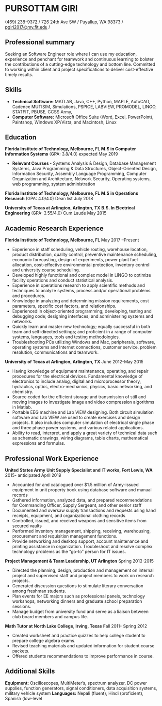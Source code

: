 # PURSOTTAM GIRI #
(469) 238-9372 / 
726 24th Ave SW / 
Puyallup, WA 98373 / 
pgiri2017@my.fit.edu / 


## Professional summary

Seeking an Software Engineer role where I can use
my education, experience and penchant for teamwork and continuous learning to bolster the
contributions of a cutting-edge technology and bottom line. Committed to working within client
and project specifications to deliver cost-effective timely results.
## Skills ##
* __Technical Software:__ MATLAB, Java, C++, Python, MAPLE, AutoCAD, Cadence MUTISIM,
Simulations, PSPICE, LABVIEW, PROMODEL, LINGO, STATFIT, PBUSE, GCSS Army,
* __Computer Software:__ Microsoft Office Suite (Word, Excel, PowerPoint), Paintshop, Windows
XP/Vista, and Macintosh, Linux
## Education ##
 __Florida Institute of Technology, Melbourne, FL__
 __M.S in Computer Information Systems__
  (GPA: 3.8/4.0) expected May 2019
* __Relevant Courses -__ Systems Analysis & Design, Database Management Systems, Java
Programming & Data Structures, Object-Oriented Design, Information Security, Assembly
Language Programming, Computer Organization and Architecture, Network Security, Operating
systems, web programming, system administration

__Florida Institute of Technology, Melbourne, FL__
 __M.S in Operations Research__ 
 (GPA: 4.0/4.0) Dean list July 2018

__University of Texas at Arlington, Arlington, TX__
__B.S. In Electrical Engineering__
 (GPA: 3.55/4.0) Cum Laude May 2015

## Academic Research Experience ##
__Florida Institute of Technology, Melbourne, FL__           May 2017 –Present
* Experience in staff scheduling, vehicle routing, warehouse location, product distribution, quality
control, preventive maintenance scheduling, economic forecasting, design of experiments, power
plant fuel allocation, cost-effective environmental protection, inventory control and university
course scheduling.
* Developed highly functional and complex model in LINGO to optimize facility operations and
conduct statistical analysis.
* Experience in operations research to apply scientific methods and techniques to analyze systems,
process and/or operational problems and procedures.
* Knowledge in analyzing and determining mission requirements, cost parameters, specific cost
factors, and relationships.
* Experienced in object-oriented programming; developing, testing and debugging code; designing
interfaces; and administering systems and networks.
* Quickly learn and master new technology; equally successful in both team and self-directed
settings; and proficient in a range of computer systems, languages, tools and testing
methodologies.
* Troubleshooting PCs utilizing Windows and Mac, peripherals, software, operating systems and
Internet connections, customer service, problem resolution, communications and teamwork.

 __University of Texas at Arlington, Arlington, TX__          June 2012-May 2015
* Having knowledge of equipment maintenance, operating, and repair procedures for the electrical
devices. Fundamental knowledge of electronics to include analog, digital and microprocessor
theory, hydraulics, optics, electro-mechanics, physics, basic networking, and chemistry.
* Source coded for the efficient storage and transmission of still and moving images to investigate
image and video compression algorithms in Matlab.
* Portable EEG machine and Lab VIEW designing. Both circuit simulation software and Lab VIEW
are used to create exercises and design projects. It also includes computer simulation of electrical
single phase and three phase power systems, and various related applications.
* Ability to read, interpret, and apply a great variety of technical data such as schematic drawings,
wiring diagrams, table charts, mathematical expressions and formulas.


## Professional Work Experience
__United States Army__
__Unit Supply Specialist and IT works, Fort Lewis, WA__      2015- anticipated April 2019
* Accounted for and catalogued over $1.5 million of Army-issued equipment in unit property book
using database software and manual records
* Gathered information, analyzed data, and prepared recommendations for Commanding Officer,
Supply Sergeant, and other senior staff
* Documented and oversaw supply transactions and requests using hand receipts, equipment, and
organizational clothing records.
* Controlled, issued, and received weapons and sensitive items from secured vaults
* Performed inventory management, shipping, receiving, warehousing, procurement and requisition
management functions.
* Provide networking and desktop support, account maintenance and printing assistance in
organization. Troubleshoot and resolve complex technology problems as the “go-to” person for IT
issues.

__Project Management & Team Leadership, UT Arlington__      Spring 2013-2015
* Directed the planning, design, production and management on internal project and supervised staff
and project members to work on research projects.
* Generated discussion questions to stimulate literary conversation among freshman students.
* Plan events for EE majors such as professional panels, technology workshops, networking dinners
and graduate school preparation sessions.
* Manage budget from university fund and serve as a liaison between club board members and
campus life.

__Math Tutor at North Lake College, Irving, Texas__         Fall 2011- Spring 2012
* Created worksheet and practice quizzes to help college student to prepare college algebra exams.
* Revised teaching materials and updated information for student course packets.
* Offered students recommendations to improve performance in course.

## Additional Skills
__Equipment:__ Oscilloscopes, MultiMeter’s, spectrum analyzer, DC power supplies, function
generators, signal conditioners, data acquisition systems, military vehicle system
 __Languages:__ Nepali (fluent), Hindi (proficient), Spanish (low-level